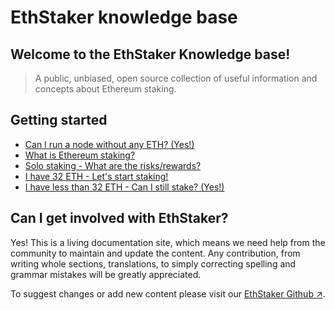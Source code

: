 # EthStaker knowledge base

## Welcome to the EthStaker Knowledge base!

> A public, unbiased, open source collection of useful information and concepts about Ethereum staking.

## Getting started

- [Can I run a node without any ETH? (Yes!)](getting-started/ethereum-node.md)
- [What is Ethereum staking?](getting-started/what-is-ethereum-staking.md)
- [Solo staking - What are the risks/rewards?](getting-started/solo-staking-risks-rewards.md)
- [I have 32 ETH - Let's start staking!](tutorials/solo-staking-guides.md)
- [I have less than 32 ETH - Can I still stake? (Yes!)](getting-started/pooled-staking.md)

## Can I get involved with EthStaker?

Yes! This is a living documentation site, which means we need help from the community to maintain and update the content. Any contribution, from writing whole sections, translations, to simply correcting spelling and grammar mistakes will be greatly appreciated.

To suggest changes or add new content please visit our [EthStaker Github ↗](https://github.com/Buttaa/ethstaker/blob/main/how-to-contribute.md).
